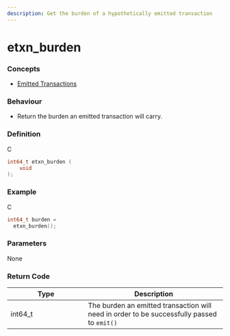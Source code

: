 ```yaml
---
description: Get the burden of a hypothetically emitted transaction
---
```


# etxn\_burden

### Concepts

* [Emitted Transactions](../../concepts-and-docs/emitted-transactions.md)

### Behaviour

* Return the burden an emitted transaction will carry.

### Definition

C

```c
int64_t etxn_burden (
    void
);
```

### Example

C

```c
int64_t burden = 
  etxn_burden();
```

### Parameters

None

### Return Code

<table><thead><tr><th width="165">Type</th><th>Description</th></tr></thead><tbody><tr><td>int64_t</td><td>The burden an emitted transaction will need in order to be successfully passed to <code>emit()</code></td></tr></tbody></table>
